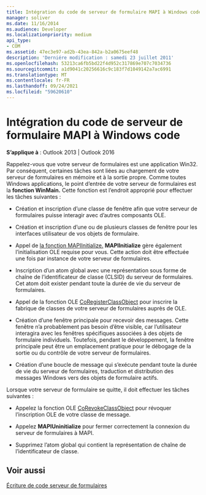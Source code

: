```yaml
---
title: Intégration du code de serveur de formulaire MAPI à Windows code
manager: soliver
ms.date: 11/16/2014
ms.audience: Developer
ms.localizationpriority: medium
api_type:
- COM
ms.assetid: 47ec3e97-ad2b-43ea-842a-b2a0675eef48
description: 'Derniére modification : samedi 23 juillet 2011'
ms.openlocfilehash: 53213ca6fb5bd22f4d952c317869e707c7034736
ms.sourcegitcommit: a1d9041c20256616c9c183f7d1049142a7ac6991
ms.translationtype: MT
ms.contentlocale: fr-FR
ms.lasthandoff: 09/24/2021
ms.locfileid: "59620610"
---
```

# <a name="integrating-mapi-form-server-code-with-windows-code"></a>Intégration du code de serveur de formulaire MAPI à Windows code

  
  
**S’applique à** : Outlook 2013 | Outlook 2016 
  
Rappelez-vous que votre serveur de formulaires est une application Win32. Par conséquent, certaines tâches sont liées au chargement de votre serveur de formulaires en mémoire et à la sortie propre. Comme toutes Windows applications, le point d’entrée de votre serveur de formulaires est la **fonction WinMain.** Cette fonction est l’endroit approprié pour effectuer les tâches suivantes : 
  
- Création et inscription d’une classe de fenêtre afin que votre serveur de formulaires puisse interagir avec d’autres composants OLE.
    
- Création et inscription d’une ou de plusieurs classes de fenêtre pour les interfaces utilisateur de vos objets de formulaire.
    
- Appel de [la fonction MAPIInitialize.](mapiinitialize.md) **MAPIInitialize** gère également l’initialisation OLE requise pour vous. Cette action doit être effectuée une fois par instance de votre serveur de formulaires. 
    
- Inscription d’un atom global avec une représentation sous forme de chaîne de l’identificateur de classe (CLSID) du serveur de formulaires. Cet atom doit exister pendant toute la durée de vie du serveur de formulaires.
    
- Appel de la fonction OLE [CoRegisterClassObject](https://msdn.microsoft.com/library/ms693407.aspx) pour inscrire la fabrique de classes de votre serveur de formulaires auprès de OLE. 
    
- Création d’une fenêtre principale pour recevoir des messages. Cette fenêtre n’a probablement pas besoin d’être visible, car l’utilisateur interagira avec les fenêtres spécifiques associées à des objets de formulaire individuels. Toutefois, pendant le développement, la fenêtre principale peut être un emplacement pratique pour le débogage de la sortie ou du contrôle de votre serveur de formulaires.
    
- Création d’une boucle de message qui s’exécute pendant toute la durée de vie du serveur de formulaires, traduction et distribution des messages Windows vers des objets de formulaire actifs.
    
Lorsque votre serveur de formulaire se quitte, il doit effectuer les tâches suivantes :
  
- Appelez la fonction OLE [CoRevokeClassObject](https://msdn.microsoft.com/library/ms688650%28VS.85%29.aspx) pour révoquer l’inscription OLE de votre classe de message. 
    
- Appelez **MAPIUninitialize** pour fermer correctement la connexion du serveur de formulaires à MAPI. 
    
- Supprimez l’atom global qui contient la représentation de chaîne de l’identificateur de classe.
    
## <a name="see-also"></a>Voir aussi



[Écriture de code serveur de formulaires](writing-form-server-code.md)

